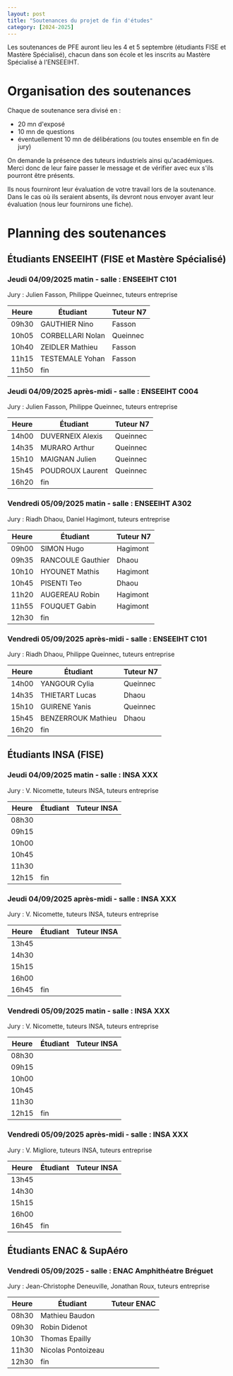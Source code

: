 ```yaml
---
layout: post
title: "Soutenances du projet de fin d'études"
category: [2024-2025]
---
```


Les soutenances de PFE auront lieu les 4 et 5 septembre (étudiants FISE et Mastère Spécialisé), chacun dans son école et les inscrits au Mastère Spécialisé à l'ENSEEIHT.

# Organisation des soutenances

Chaque de soutenance sera divisé en :

  * 20 mn d'exposé
  * 10 mn de questions
  * éventuellement 10 mn de délibérations (ou toutes ensemble  en fin de jury)

On demande la présence des tuteurs industriels ainsi qu'académiques.
Merci donc de leur faire passer le message et de vérifier avec eux
s'ils pourront être présents.

Ils nous fourniront leur évaluation de votre travail lors de la soutenance.
Dans le cas où ils seraient absents, ils devront nous envoyer avant leur
évaluation (nous leur fournirons une fiche).

# Planning des soutenances

## Étudiants ENSEEIHT (FISE et Mastère Spécialisé)

### Jeudi 04/09/2025 matin - salle : ENSEEIHT C101

Jury : Julien Fasson, Philippe Queinnec, tuteurs entreprise

| Heure | Étudiant         | Tuteur N7 |
|-------|------------------|-----------|
| 09h30 | GAUTHIER Nino    | Fasson    |
| 10h05 | CORBELLARI Nolan | Queinnec  |
| 10h40 | ZEIDLER Mathieu  | Fasson    |
| 11h15 | TESTEMALE Yohan  | Fasson    |
| 11h50 | fin              |           |

### Jeudi 04/09/2025 après-midi - salle : ENSEEIHT C004

Jury : Julien Fasson, Philippe Queinnec, tuteurs entreprise

| Heure | Étudiant         | Tuteur N7 |
|-------|------------------|-----------|
| 14h00 | DUVERNEIX Alexis | Queinnec  |
| 14h35 | MURARO Arthur    | Queinnec  |
| 15h10 | MAIGNAN Julien   | Queinnec  |
| 15h45 | POUDROUX Laurent | Queinnec  |
| 16h20 | fin              |           |

### Vendredi 05/09/2025 matin - salle : ENSEEIHT A302

Jury : Riadh Dhaou, Daniel Hagimont, tuteurs entreprise

| Heure | Étudiant          | Tuteur N7 |
|-------|-------------------|-----------|
| 09h00 | SIMON Hugo        | Hagimont  |
| 09h35 | RANCOULE Gauthier | Dhaou     |
| 10h10 | HYOUNET Mathis    | Hagimont  |
| 10h45 | PISENTI Teo       | Dhaou     |
| 11h20 | AUGEREAU Robin    | Hagimont  |
| 11h55 | FOUQUET Gabin     | Hagimont  |
| 12h30 | fin               |           |

### Vendredi 05/09/2025 après-midi - salle : ENSEEIHT C101

Jury : Riadh Dhaou, Philippe Queinnec, tuteurs entreprise

| Heure | Étudiant           | Tuteur N7 |
|-------|--------------------|-----------|
| 14h00 | YANGOUR Cylia      | Queinnec  |
| 14h35 | THIETART Lucas     | Dhaou     |
| 15h10 | GUIRENE Yanis      | Queinnec  |
| 15h45 | BENZERROUK Mathieu | Dhaou     |
| 16h20 | fin                |           |

## Étudiants INSA (FISE)

### Jeudi 04/09/2025 matin - salle : INSA XXX

Jury : V. Nicomette, tuteurs INSA, tuteurs entreprise

| Heure | Étudiant | Tuteur INSA |
|-------|----------|-------------|
| 08h30 |          |             |
| 09h15 |          |             |
| 10h00 |          |             |
| 10h45 |          |             |
| 11h30 |          |             |
| 12h15 | fin      |             |

### Jeudi 04/09/2025 après-midi - salle : INSA XXX

Jury : V. Nicomette, tuteurs INSA, tuteurs entreprise

| Heure | Étudiant | Tuteur INSA |
|-------|----------|-------------|
| 13h45 |          |             |
| 14h30 |          |             |
| 15h15 |          |             |
| 16h00 |          |             |
| 16h45 | fin      |             |

### Vendredi 05/09/2025 matin - salle : INSA XXX

Jury : V. Nicomette, tuteurs INSA, tuteurs entreprise

| Heure | Étudiant | Tuteur INSA |
|-------|----------|-------------|
| 08h30 |          |             |
| 09h15 |          |             |
| 10h00 |          |             |
| 10h45 |          |             |
| 11h30 |          |             |
| 12h15 | fin      |             |

### Vendredi 05/09/2025 après-midi - salle : INSA XXX

Jury : V. Migliore, tuteurs INSA, tuteurs entreprise

| Heure | Étudiant | Tuteur INSA |
|-------|----------|-------------|
| 13h45 |          |             |
| 14h30 |          |             |
| 15h15 |          |             |
| 16h00 |          |             |
| 16h45 | fin      |             |

## Étudiants ENAC &amp; SupAéro

### Vendredi 05/09/2025 - salle : ENAC Amphithéatre Bréguet

Jury : Jean-Christophe Deneuville, Jonathan Roux, tuteurs entreprise

| Heure | Étudiant           | Tuteur ENAC |
|-------|--------------------|-------------|
| 08h30 | Mathieu Baudon     |             |
| 09h30 | Robin Didenot      |             |
| 10h30 | Thomas Epailly     |             |
| 11h30 | Nicolas Pontoizeau |             |
| 12h30 | fin                |             |
